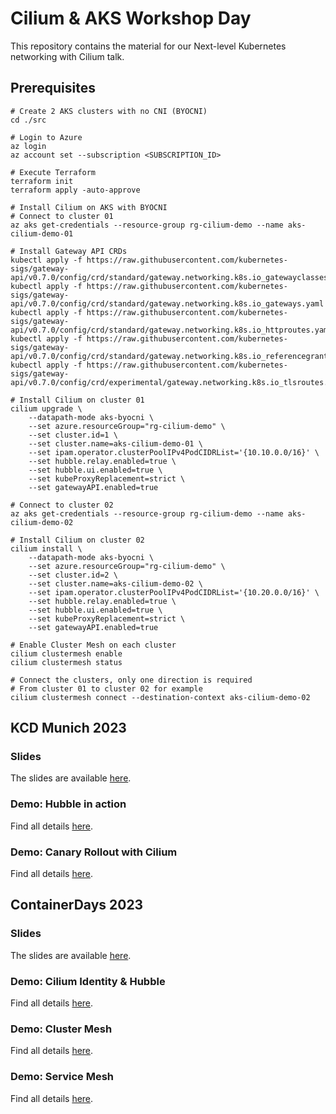 # Cilium & AKS Workshop Day

This repository contains the material for our Next-level Kubernetes networking ​with Cilium talk.

## Prerequisites

```shell
# Create 2 AKS clusters with no CNI (BYOCNI)
cd ./src

# Login to Azure
az login
az account set --subscription <SUBSCRIPTION_ID>

# Execute Terraform
terraform init
terraform apply -auto-approve

# Install Cilium on AKS with BYOCNI
# Connect to cluster 01
az aks get-credentials --resource-group rg-cilium-demo --name aks-cilium-demo-01

# Install Gateway API CRDs
kubectl apply -f https://raw.githubusercontent.com/kubernetes-sigs/gateway-api/v0.7.0/config/crd/standard/gateway.networking.k8s.io_gatewayclasses.yaml
kubectl apply -f https://raw.githubusercontent.com/kubernetes-sigs/gateway-api/v0.7.0/config/crd/standard/gateway.networking.k8s.io_gateways.yaml
kubectl apply -f https://raw.githubusercontent.com/kubernetes-sigs/gateway-api/v0.7.0/config/crd/standard/gateway.networking.k8s.io_httproutes.yaml
kubectl apply -f https://raw.githubusercontent.com/kubernetes-sigs/gateway-api/v0.7.0/config/crd/standard/gateway.networking.k8s.io_referencegrants.yaml
kubectl apply -f https://raw.githubusercontent.com/kubernetes-sigs/gateway-api/v0.7.0/config/crd/experimental/gateway.networking.k8s.io_tlsroutes.yaml

# Install Cilium on cluster 01
cilium upgrade \
    --datapath-mode aks-byocni \
    --set azure.resourceGroup="rg-cilium-demo" \
    --set cluster.id=1 \
    --set cluster.name=aks-cilium-demo-01 \
    --set ipam.operator.clusterPoolIPv4PodCIDRList='{10.10.0.0/16}' \
    --set hubble.relay.enabled=true \
    --set hubble.ui.enabled=true \
    --set kubeProxyReplacement=strict \
    --set gatewayAPI.enabled=true

# Connect to cluster 02
az aks get-credentials --resource-group rg-cilium-demo --name aks-cilium-demo-02

# Install Cilium on cluster 02
cilium install \
    --datapath-mode aks-byocni \
    --set azure.resourceGroup="rg-cilium-demo" \
    --set cluster.id=2 \
    --set cluster.name=aks-cilium-demo-02 \
    --set ipam.operator.clusterPoolIPv4PodCIDRList='{10.20.0.0/16}' \
    --set hubble.relay.enabled=true \
    --set hubble.ui.enabled=true \
    --set kubeProxyReplacement=strict \
    --set gatewayAPI.enabled=true

# Enable Cluster Mesh on each cluster
cilium clustermesh enable
cilium clustermesh status

# Connect the clusters, only one direction is required
# From cluster 01 to cluster 02 for example
cilium clustermesh connect --destination-context aks-cilium-demo-02
```

## KCD Munich 2023

### Slides

The slides are available [here](demos/kcd_munich/h/next-level-k8s-networking-with-cilium.pdf).

### Demo: Hubble in action

Find all details [here](demos/kcd_munich/hubble/README.md).

### Demo: Canary Rollout with Cilium

Find all details [here](demos/kcd_munich/servicemesh/README.md).

## ContainerDays 2023

### Slides

The slides are available [here](demos/containerdays/cds23-next-level-k8s-networking-with-cilium.pdf).

### Demo: Cilium Identity & Hubble

Find all details [here](demos/containerdays/identity/README.md).

### Demo: Cluster Mesh

Find all details [here](demos/containerdays/clustermesh/README.md).

### Demo: Service Mesh

Find all details [here](demos/containerdays/servicemesh/README.md).
